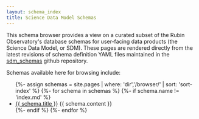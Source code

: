 ```yaml
---
layout: schema_index
title: Science Data Model Schemas
---
```

This schema browser provides a view on a curated subset of the Rubin Observatory's database schemas for
user-facing data products (the Science Data Model, or SDM).  These pages are rendered directly from the latest
revisions of schema definition YAML files maintained in the [sdm_schemas](https://github.com/lsst/sdm_schemas)
github repository.

Schemas available here for browsing include:

<ul>
    {%- assign schemas = site.pages | where: 'dir','/browser/' | sort: 'sort-index' %}
    {%- for schema in schemas %}
    {%- if schema.name != 'index.md' %}
    <li><a href="{{ schema.url | relative_url }}">{{ schema.title }}</a> {{ schema.content }}</li>
    {%- endif %}
    {%- endfor %}
</ul>
